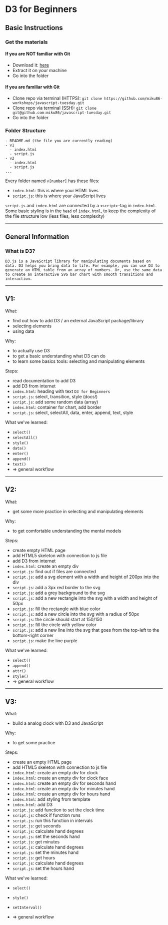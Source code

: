# D3 for Beginners

## Basic Instructions

### Get the materials

#### If you are NOT familiar with Git

- Download it: [here](https://github.com/miku86-workshops/d3-beginners/archive/master.zip)
- Extract it on your machine
- Go into the folder

#### If you are familiar with Git

- Clone repo via terminal (HTTPS): `git clone https://github.com/miku86-workshops/javascript-tuesday.git`
- Clone repo via terminal (SSH): `git clone git@github.com:miku86/javascript-tuesday.git`
- Go into the folder

### Folder Structure

```
- README.md (the file you are currently reading)
- v1
  - index.html
  - script.js
- v2
  - index.html
  - script.js
...
```

Every folder named `v[number]` has these files:

- `index.html`: this is where your HTML lives
- `script.js`: this is where your JavaScript lives

`script.js` and `index.html` are connected by a `<script>`-tag in `index.html`. Some basic styling is in the `head` of `index.html`, to keep the complexity of the file structure low (less files, less complexity)

---

## General Information

### What is D3?

`D3.js is a JavaScript library for manipulating documents based on data. D3 helps you bring data to life. For example, you can use D3 to generate an HTML table from an array of numbers. Or, use the same data to create an interactive SVG bar chart with smooth transitions and interaction.`

---

## V1:

What:

- find out how to add D3 / an external JavaScript package/library
- selecting elements
- using data

Why:

- to actually use D3
- to get a basic understanding what D3 can do
- to learn some basics tools: selecting and manipulating elements

Steps:

- read documentation to add D3
- add D3 from internet
- `index.html`: heading with text `D3 for Beginners`
- `script.js`: select, transition, style (docs!)
- `script.js`: add some random data (array)
- `index.html`: container for chart, add border
- `script.js`: select, selectAll, data, enter, append, text, style

What we've learned:

- `select()`
- `selectAll()`
- `style()`
- `data()`
- `enter()`
- `append()`
- `text()`
- => general workflow

---

## V2:

What:

- get some more practice in selecting and manipulating elements

Why:

- to get comfortable understanding the mental models

Steps:

- create empty HTML page
- add HTML5 skeleton with connection to js file
- add D3 from internet
- `index.html`: create an empty div
- `script.js`: find out if files are connected
- `script.js`: add a svg element with a width and height of 200px into the div
- `script.js`: add a 3px red border to the svg
- `script.js`: add a grey background to the svg
- `script.js`: add a new rectangle into the svg with a width and height of 50px
- `script.js`: fill the rectangle with blue color
- `script.js`: add a new circle into the svg with a radius of 50px
- `script.js`: the circle should start at 150/150
- `script.js`: fill the circle with yellow color
- `script.js`: add a new line into the svg that goes from the top-left to the bottom-right corner
- `script.js`: make the line purple

What we've learned:

- `select()`
- `append()`
- `attr()`
- `style()`
- => general workflow

---

## V3:

What:

- build a analog clock with D3 and JavaScript

Why:

- to get some practice

Steps:

- create an empty HTML page
- add HTML5 skeleton with connection to js file
- `index.html`: create an empty div for clock
- `index.html`: create an empty div for clock face
- `index.html`: create an empty div for seconds hand
- `index.html`: create an empty div for minutes hand
- `index.html`: create an empty div for hours hand
- `index.html`: add styling from template
- `index.html`: add D3
- `script.js`: add function to set the clock time
- `script.js`: check if function runs
- `script.js`: run this function in intervals
- `script.js`: get seconds
- `script.js`: calculate hand degrees
- `script.js`: set the seconds hand
- `script.js`: get minutes
- `script.js`: calculate hand degrees
- `script.js`: set the minutes hand
- `script.js`: get hours
- `script.js`: calculate hand degrees
- `script.js`: set the hours hand

What we've learned:

- `select()`
- `style()`
- `setInterval()`

- => general workflow
